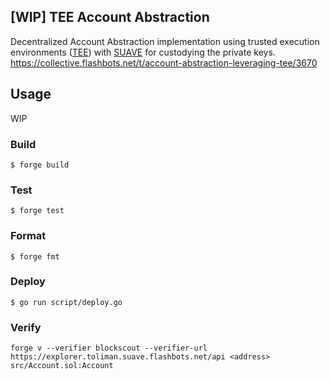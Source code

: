 ## [WIP] TEE Account Abstraction

Decentralized Account Abstraction implementation using trusted execution environments ([TEE](https://en.wikipedia.org/wiki/Trusted_execution_environment)) with [SUAVE](https://github.com/flashbots/suave-geth) for custodying the private keys.
https://collective.flashbots.net/t/account-abstraction-leveraging-tee/3670

## Usage

WIP

### Build

```shell
$ forge build
```

### Test

```shell
$ forge test
```

### Format

```shell
$ forge fmt
```

### Deploy

```shell
$ go run script/deploy.go
```

### Verify

```shell
forge v --verifier blockscout --verifier-url https://explorer.toliman.suave.flashbots.net/api <address> src/Account.sol:Account
```